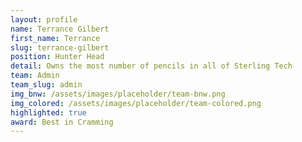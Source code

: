 ```yaml
---
layout: profile
name: Terrance Gilbert
first_name: Terrance
slug: terrance-gilbert
position: Hunter Head
detail: Owns the most number of pencils in all of Sterling Tech
team: Admin
team_slug: admin
img_bnw: /assets/images/placeholder/team-bnw.png
img_colored: /assets/images/placeholder/team-colored.png
highlighted: true
award: Best in Cramming
---
```

